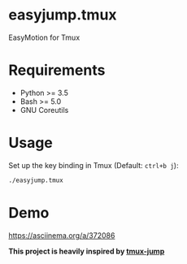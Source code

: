 # easyjump.tmux

EasyMotion for Tmux

# Requirements

- Python >= 3.5
- Bash >= 5.0
- GNU Coreutils

# Usage

Set up the key binding in Tmux (Default: `ctrl+b j`):

```sh
./easyjump.tmux
```

# Demo

https://asciinema.org/a/372086

**This project is heavily inspired by [tmux-jump](https://github.com/schasse/tmux-jump)**
